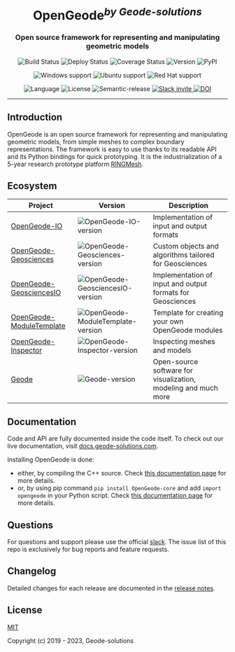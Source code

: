 <h1 align="center">OpenGeode<sup><i>by Geode-solutions</i></sup></h1>
<h3 align="center">Open source framework for representing and manipulating geometric models</h3>

<p align="center">
  <img src="https://github.com/Geode-solutions/OpenGeode/workflows/CI/badge.svg" alt="Build Status">
  <img src="https://github.com/Geode-solutions/OpenGeode/workflows/CD/badge.svg" alt="Deploy Status">
  <img src="https://codecov.io/gh/Geode-solutions/OpenGeode/branch/master/graph/badge.svg" alt="Coverage Status">
  <img src="https://img.shields.io/github/release/Geode-solutions/OpenGeode.svg" alt="Version">
  <img src="https://img.shields.io/pypi/v/opengeode-core" alt="PyPI" >
</p>

<p align="center">
  <img src="https://img.shields.io/static/v1?label=Windows&logo=windows&logoColor=white&message=support&color=success" alt="Windows support">
  <img src="https://img.shields.io/static/v1?label=Ubuntu&logo=Ubuntu&logoColor=white&message=support&color=success" alt="Ubuntu support">
  <img src="https://img.shields.io/static/v1?label=Red%20Hat&logo=Red-Hat&logoColor=white&message=support&color=success" alt="Red Hat support">
</p>

<p align="center">
  <img src="https://img.shields.io/badge/C%2B%2B-11-blue.svg" alt="Language">
  <img src="https://img.shields.io/badge/license-MIT-blue.svg" alt="License">
  <img src="https://img.shields.io/badge/%20%20%F0%9F%93%A6%F0%9F%9A%80-semantic--release-e10079.svg" alt="Semantic-release">
  <a href="https://opengeode-slack-invite.herokuapp.com">
    <img src="https://opengeode-slack-invite.herokuapp.com/badge.svg" alt="Slack invite">
  </a>
  <a href="https://doi.org/10.5281/zenodo.3610370">
    <img src="https://zenodo.org/badge/DOI/10.5281/zenodo.3610370.svg" alt="DOI">
  </a>
</p>

---

## Introduction

OpenGeode is an open source framework for representing and manipulating geometric models, from simple meshes to complex boundary representations. The framework is easy to use thanks to its readable API and its Python bindings for quick prototyping. It is the industrialization of a 5-year research prototype platform [RINGMesh](http://ringmesh.org).

## Ecosystem

| Project                     | Version                               | Description                                                     |
|-----------------------------|---------------------------------------|-----------------------------------------------------------------|
| [OpenGeode-IO]              | ![OpenGeode-IO-version]               | Implementation of input and output formats                      |
| [OpenGeode-Geosciences]     | ![OpenGeode-Geosciences-version]      | Custom objects and algorithms tailored for Geosciences          |
| [OpenGeode-GeosciencesIO]   | ![OpenGeode-GeosciencesIO-version]    | Implementation of input and output formats for Geosciences      |
| [OpenGeode-ModuleTemplate]  | ![OpenGeode-ModuleTemplate-version]   | Template for creating your own OpenGeode modules                |
| [OpenGeode-Inspector]       | ![OpenGeode-Inspector-version]        | Inspecting meshes and models                                    |
| [Geode]                     | ![Geode-version]                      | Open-source software for visualization, modeling and much more  |

[OpenGeode-IO]: https://github.com/Geode-solutions/OpenGeode-IO
[OpenGeode-IO-version]: https://img.shields.io/github/release/Geode-solutions/OpenGeode-IO.svg

[OpenGeode-Geosciences]: https://github.com/Geode-solutions/OpenGeode-Geosciences
[OpenGeode-Geosciences-version]: https://img.shields.io/github/release/Geode-solutions/OpenGeode-Geosciences.svg

[OpenGeode-GeosciencesIO]: https://github.com/Geode-solutions/OpenGeode-GeosciencesIO
[OpenGeode-GeosciencesIO-version]: https://img.shields.io/github/release/Geode-solutions/OpenGeode-GeosciencesIO.svg

[OpenGeode-Inspector]: https://github.com/Geode-solutions/OpenGeode-Inspector
[OpenGeode-Inspector-version]: https://img.shields.io/github/release/Geode-solutions/OpenGeode-Inspector.svg

[OpenGeode-ModuleTemplate]: https://github.com/Geode-solutions/OpenGeode-ModuleTemplate
[OpenGeode-ModuleTemplate-version]: https://img.shields.io/github/release/Geode-solutions/OpenGeode-ModuleTemplate.svg

[Geode]: https://github.com/Geode-solutions/GeodePackage
[Geode-version]: https://img.shields.io/github/release/Geode-solutions/GeodePackage.svg

## Documentation

Code and API are fully documented inside the code itself.
To check out our live documentation, visit [docs.geode-solutions.com](https://docs.geode-solutions.com).

Installing OpenGeode is done:
 * either, by compiling the C++ source. Check [this documentation page](https://docs.geode-solutions.com/how-to-compile) for more details.
 * or, by using pip command ```pip install OpenGeode-core``` and add ```import opengeode``` in your Python script. Check [this documentation page](https://docs.geode-solutions.com/how-to-use-binding) for more details.


## Questions
For questions and support please use the official [slack](https://opengeode-slack-invite.herokuapp.com). The issue list of this repo is exclusively for bug reports and feature requests. 


## Changelog

Detailed changes for each release are documented in the [release notes](https://github.com/Geode-solutions/OpenGeode/releases).


## License

[MIT](https://opensource.org/licenses/MIT)

Copyright (c) 2019 - 2023, Geode-solutions
